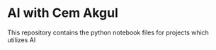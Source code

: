 # AI with Cem Akgul
This repository contains the python notebook files for projects which utilizes AI
